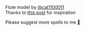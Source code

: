 Flute model by [@cat1100011](https://github.com/cat1100011)\
Thanks to [this post](https://www.reddit.com/r/MinecraftCommands/comments/1ljk1t1/how_would_you_make_this/) for inspiration

Please suggest more spells to me 🥺


